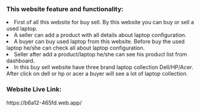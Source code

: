 <h3>This website feature and functionality:</h3>
<li>First of all this website for buy sell. By this website you can buy or sell a used laptop.</li>
<li>A seller can add a product with all details about laptop configuration.</li>
<li>A buyer can buy used laptop from this website. Before buy the used laptop he/she can check all about laptop configuration.</li>
<li>Seller after add a product/laptop he/she can see his product list from dashboard.</li>
<li>In this buy sell website have three brand laptop collection Dell/HP/Acer. After click on dell or hp or acer a buyer will see a lot of laptop collection.</li>

<h3>Website Live Link:</h3>
https://b6a12-465fd.web.app/
